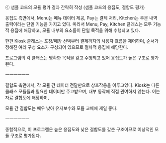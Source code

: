 ⓒ 샘플 코드의 모듈 평가 결과 간략히 작성 (샘플 코드의 응집도, 결합도 평가)

응집도 측면에서, Menu는 메뉴 데이터 제공, Pay는 결제 처리, Kitchen는 주문 내역 출력이라는 단일 기능을 가지고 있다.
따라서 Menu, Pay, Kitchen 클래스는 모두 기능적 응집에 해당하고, 모듈 내부의 요소들이 단일 목적을 위해 수행되고 있다.

한편 Kiosk 클래스는 포장/매장 선택부터 결제까지의 사용자 흐름을 제어하며, 순서가 정해진 여러 구성 요소가 구성되어 있으므로 절차적 응집에 해당한다.

프로그램의 각 클래스는 명확한 목적을 갖고 수행되고 있어 응집도가 높은 구조로 평가된다.

ㅡㅡㅡㅡㅡㅡ

결합도 측면에서, 각 모듈 간 데이터 전달만으로 상호작용을 이루고있다.
Kiosk는 다른 클래스 모듈들과 필요한 데이터만 주고받으며, 내부 동작에 직접 관여하지 않는다.
이는 자료 결합도에 해당하며, 

모듈 간 결합도는 매우 낮아 유지보수와 모듈 교체에 제일 좋다.

ㅡㅡㅡㅡㅡㅡ

종합적으로, 이 프로그램은 높은 응집도와 낮은 결합도를 갖춘 구조이므로 이상적인 모듈 구조로 평가된다.
